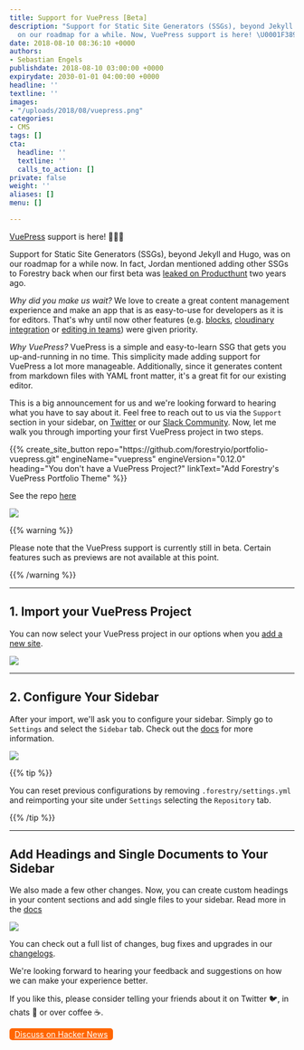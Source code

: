 ```yaml
---
title: Support for VuePress [Beta]
description: "Support for Static Site Generators (SSGs), beyond Jekyll and Hugo, was
  on our roadmap for a while. Now, VuePress support is here! \U0001F389\U0001F389\U0001F389 "
date: 2018-08-10 08:36:10 +0000
authors:
- Sebastian Engels
publishdate: 2018-08-10 03:00:00 +0000
expirydate: 2030-01-01 04:00:00 +0000
headline: ''
textline: ''
images:
- "/uploads/2018/08/vuepress.png"
categories:
- CMS
tags: []
cta:
  headline: ''
  textline: ''
  calls_to_action: []
private: false
weight: ''
aliases: []
menu: []

---
```

[VuePress](https://vuepress.vuejs.org/) support is here! 🎉🎉🎉

Support for Static Site Generators (SSGs), beyond Jekyll and Hugo, was on our roadmap for a while now. In fact, Jordan mentioned adding other SSGs to Forestry back when our first beta was [leaked on Producthunt](https://www.producthunt.com/posts/forestry#comment-320289) two years ago.

_Why did you make us wait?_ We love to create a great content management experience and make an app that is as easy-to-use for developers as it is for editors. That's why until now other features (e.g. [blocks](https://forestry.io/blog/blocks-give-your-editors-the-power-to-build-pages/), [cloudinary integration](https://forestry.io/blog/cloudinary-integration/) or [editing in teams](https://forestry.io/blog/renaming-files-and-improving-team-editing/)) were given priority.

_Why VuePress?_ VuePress is a simple and easy-to-learn SSG that gets you up-and-running in no time. This simplicity made adding support for VuePress a lot more manageable. Additionally, since it generates content from markdown files with YAML front matter, it's a great fit for our existing editor.

This is a big announcement for us and we're looking forward to hearing what you have to say about it. Feel free to reach out to us via the `Support` section in your sidebar, on [Twitter](https://twitter.com/forestryio) or our [Slack Community](https://join.slack.com/t/forestry-community/shared_invite/enQtNDAxMTU5NzcwMzA3LWUyYTk3NDY2ZDNiMjFhNmVlMjExM2FjYzFhNjJhNjU2NTc2ODVjZTdlYjJiODhhZDgwYTVhYjY0ZGU3ZWFmYzM). Now, let me walk you through importing your first VuePress project in two steps.

<div id="ELEMENT_ID" data-proofer-ignore>
{{% create_site_button
repo="https://github.com/forestryio/portfolio-vuepress.git"
engineName="vuepress"
engineVersion="0.12.0"
heading="You don't have a VuePress Project?"
linkText="Add Forestry's VuePress Portfolio Theme" %}}
</div>

See the repo [here](https://github.com/forestryio/portfolio-vuepress)

![](/uploads/2018/08/portfolio-screenshot.png)

{{% warning %}}

Please note that the VuePress support is currently still in beta. Certain features such as previews are not available at this point.

{{% /warning %}}

***

## 1. Import your VuePress Project

You can now select your VuePress project in our options when you [add a new site](https://app.forestry.io/dashboard/#add-site).

![](/uploads/2018/08/import-vuepress-flow.png)

***

## 2. Configure Your Sidebar

After your import, we'll ask you to configure your sidebar. Simply go to `Settings` and select the `Sidebar` tab. Check out the [docs](https://forestry.io/docs/settings/content-sections/) for more information.

![](/uploads/2018/08/docs-configuration.png)

{{% tip %}}

You can reset previous configurations by removing `.forestry/settings.yml` and reimporting your site under `Settings` selecting the `Repository` tab.

{{% /tip %}}

***

## Add Headings and Single Documents to Your Sidebar

We also made a few other changes. Now, you can create custom headings in your content sections and add single files to your sidebar. Read more in the [docs](https://forestry.io/docs/settings/content-sections#type)

![](/uploads/2018/08/sidebar-headings-1.png)

You can check out a full list of changes, bug fixes and upgrades in our [changelogs](https://forestry.io/docs/changelog/).

We're looking forward to hearing your feedback and suggestions on how we can make your experience better.

If you like this, please consider telling your friends about it on Twitter 🐦, in chats 💬 or over coffee ☕.

<a style="background: #F60; display: inline-block; border-radius: 5px; color: white; padding: 2px 9px; font-size: 14px;" href="https://news.ycombinator.com/item?id=17734860">Discuss on Hacker News</a>